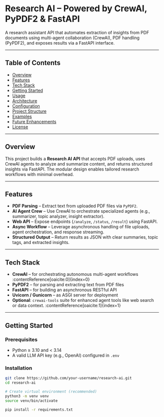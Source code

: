 # Research AI – Powered by CrewAI, PyPDF2 & FastAPI

A research assistant API that automates extraction of insights from PDF documents using multi-agent collaboration (CrewAI), PDF handling (PyPDF2), and exposes results via a FastAPI interface.

---

## Table of Contents

- [Overview](#overview)  
- [Features](#features)  
- [Tech Stack](#tech-stack)  
- [Getting Started](#getting-started)  
- [Usage](#usage)  
- [Architecture](#architecture)  
- [Configuration](#configuration)  
- [Project Structure](#project-structure)  
- [Examples](#examples)  
- [Future Enhancements](#future-enhancements)  
- [License](#license)

---

## Overview

This project builds a **Research AI API** that accepts PDF uploads, uses CrewAI agents to analyze and summarize content, and returns structured insights via FastAPI. The modular design enables tailored research workflows with minimal overhead.

---

## Features

- **PDF Parsing** – Extract text from uploaded PDF files via `PyPDF2`.
- **AI Agent Crew** – Use CrewAI to orchestrate specialized agents (e.g., summarizer, topic analyzer, insight extractor).
- **Web API** – Expose endpoints (`/analyze`, `/status`, `/result`) using FastAPI.
- **Async Workflow** – Leverage asynchronous handling of file uploads, agent orchestration, and response streaming.
- **Structured Output** – Return results as JSON with clear summaries, topic tags, and extracted insights.

---

## Tech Stack

- **CrewAI** – for orchestrating autonomous multi-agent workflows :contentReference[oaicite:0]{index=0}  
- **PyPDF2** – for parsing and extracting text from PDF files  
- **FastAPI** – for building an asynchronous RESTful API  
- **Uvicorn / Gunicorn** – as ASGI server for deployment  
- **Optional**: `crewai-tools` suite for enhanced agent tools like web search or data context. :contentReference[oaicite:1]{index=1}  

---

## Getting Started

### Prerequisites

- Python ≥ 3.10 and < 3.14  
- A valid LLM API key (e.g., OpenAI) configured in `.env`

### Installation

```bash
git clone https://github.com/your-username/research-ai.git
cd research-ai

# Create virtual environment (recommended)
python3 -m venv venv
source venv/bin/activate

pip install -r requirements.txt

